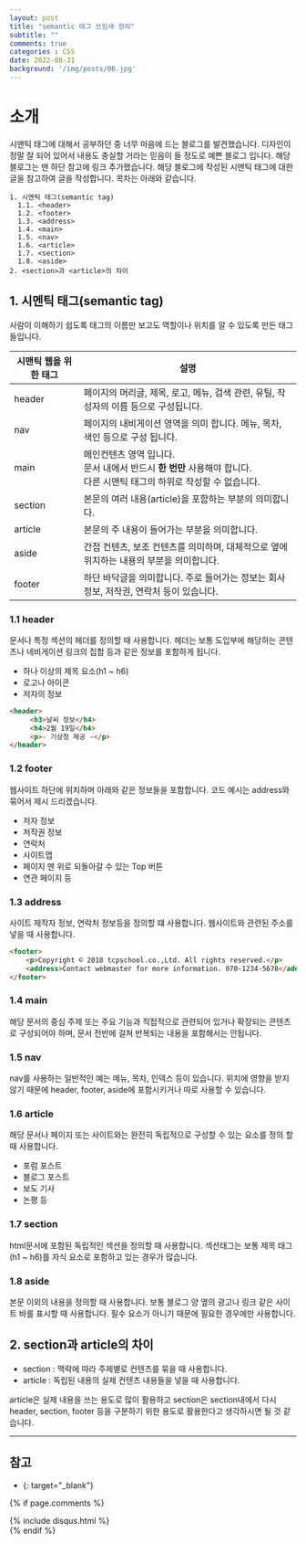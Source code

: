 ```yaml
---
layout: post
title: "semantic 태그 쓰임새 정리"
subtitle: ""
comments: true
categories : CSS
date: 2022-08-31
background: '/img/posts/06.jpg'
---
```


# 소개
시맨틱 태그에 대해서 공부하던 중 너무 마음에 드는 블로그를 발견했습니다.
디자인이 정말 잘 되어 있어서 내용도 충실할 거라는 믿음이 들 정도로 예쁜 블로그 입니다.
해당 블로그는 맨 하단 참고에 링크 추가했습니다.
해당 블로그에 작성된 시맨틱 태그에 대한 글을 참고하여 글을 작성합니다.
목차는 아래와 같습니다.
```
1. 시멘틱 태그(semantic tag)
  1.1. <header>
  1.2. <footer>
  1.3. <address>
  1.4. <main>
  1.5. <nav>
  1.6. <article>
  1.7. <section>
  1.8. <aside>
2. <section>과 <article>의 차이
```

## 1. 시멘틱 태그(semantic tag)
사람이 이해하기 쉽도록 태그의 이름만 보고도 역할이나 위치를 알 수 있도록 만든 태그들입니다.

|시맨틱 웹을 위한 태그|설명|
|---|---|
|header|페이지의 머리글, 제목, 로고, 메뉴, 검색 관련, 유틸, 작성자의 이름 등으로 구성됩니다.|
|nav|페이지의 내비게이션 영역을 의미 합니다. 메뉴, 목차, 색인 등으로 구성 됩니다.|
|main|메인컨텐츠 영역 입니다.<br/>문서 내에서 반드시 **한 번만** 사용해야 합니다.<br/>다른 시맨틱 태그의 하위로 작성할 수 없습니다.|
|section|본문의 여러 내용(article)을 포함하는 부분의 의미합니다.|
|article|본문의 주 내용이 들어가는 부분을 의미합니다.|
|aside|간접 컨텐츠, 보조 컨텐츠를 의미하며, 대체적으로 옆에 위치하는 내용의 부분을 의미합니다.|
|footer|하단 바닥글을 의미합니다. 주로 들어가는 정보는 회사정보, 저작권, 연락처 등이 있습니다.|

### 1.1 header
문서나 특정 섹션의 헤더를 정의할 때 사용합니다.
헤더는 보통 도입부에 해당하는 콘텐츠나 네비게이션 링크의 집합 등과 같은 정보를 포함하게 됩니다.
- 하나 이상의 제목 요소(h1 ~ h6)
- 로고나 아이콘
- 저자의 정보
```html
<header>
     <h3>날씨 정보</h4>
     <h4>2월 19일</h4>
     <p>- 기상청 제공 -</p>
</header>
```

### 1.2 footer
웹사이트 하단에 위치하며 아래와 같은 정보들을 포함합니다.
코드 예시는 address와 묶어서 제시 드리겠습니다.
- 저자 정보
- 저작권 정보
- 연락처
- 사이트맵
- 페이지 맨 위로 되돌아갈 수 있는 Top 버튼
- 연관 페이지 등

### 1.3 address
사이트 제작자 정보, 연락처 정보등을 정의할 떄 사용합니다.
웹사이트와 관련된 주소를 넣을 때 사용합니다.
```html
<footer>
    <p>Copyright © 2018 tcpschool.co.,Ltd. All rights reserved.</p>
    <address>Contact webmaster for more information. 070-1234-5678</address>
</footer>
```

### 1.4 main
해당 문서의 중심 주제 또는 주요 기능과 직접적으로 관련되어 있거나 확장되는 콘텐츠로 구성되어야 하며, 문서 전반에 걸쳐 반복되는 내용을 포함해서는 안됩니다.

### 1.5 nav
nav를 사용하는 일반적인 예는 메뉴, 목차, 인덱스 등이 있습니다.
위치에 영향을 받지 않기 때문에 header, footer, aside에 포함시키거나 따로 사용할 수 있습니다.

### 1.6 article
해당 문서나 페이지 또는 사이트와는 완전히 독립적으로 구성할 수 있는 요소를 정의 할 때 사용합니다.
- 포럼 포스트
- 블로그 포스트
- 보도 기사
- 논평 등

### 1.7 section
html문서에 포함된 독립적인 섹션을 정의할 때 사용합니다.
섹션태그는 보통 제목 태그(h1 ~ h6)를 자식 요소로 포함하고 있는 경우가 많습니다.

### 1.8 aside
본문 이외의 내용을 정의할 때 사용합니다.
보통 블로그 양 옆의 광고나 링크 같은 사이트 바를 표시할 때 사용합니다.
필수 요소가 아니기 때문에 필요한 경우에만 사용합니다.

## 2. section과 article의 차이
- section : 맥락에 따라 주제별로 컨텐츠를 묶을 때 사용합니다.
- article : 독립된 내용의 실제 컨텐츠 내용들을 넣을 때 사용합니다.

article은 실제 내용을 쓰는 용도로 많이 활용하고 section은 section내에서 다시 header, section, footer 등을 구분하기 위한 용도로 활용한다고 생각하시면 될 것 같습니다.


---
## 참고
- [](){: target="_blank"}


{% if page.comments %}
<div id="post-disqus" class="container">
{% include disqus.html %}
</div>
{% endif %}
